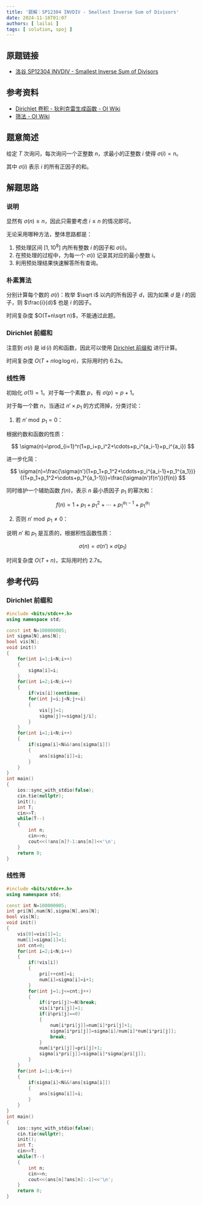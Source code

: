 ```yaml
---
title: '题解：SP12304 INVDIV - Smallest Inverse Sum of Divisors'
date: 2024-11-16T01:07
authors: [ lailai ]
tags: [ solution, spoj ]
---
```


## 原题链接

- [洛谷 SP12304 INVDIV - Smallest Inverse Sum of Divisors](https://www.luogu.com.cn/problem/SP12304)

<!-- truncate -->

## 参考资料

- [Dirichlet 卷积 - 狄利克雷生成函数 - OI Wiki](https://oi-wiki.org/math/poly/dgf/#dirichlet-卷积)
- [筛法 - OI Wiki](https://oi-wiki.org/math/number-theory/sieve/)

## 题意简述

给定 $T$ 次询问，每次询问一个正整数 $n$，求最小的正整数 $i$ 使得 $\sigma{(i)}=n$。

其中 $\sigma(i)$ 表示 $i$ 的所有正因子的和。

## 解题思路

### 说明

显然有 $\sigma(n) \ge n$，因此只需要考虑 $i \leq n$ 的情况即可。

无论采用哪种方法，整体思路都是：

1. 预处理区间 $[1, 10^8]$ 内所有整数 $i$ 的因子和 $\sigma(i)$。
2. 在预处理的过程中，为每一个 $\sigma(i)$ 记录其对应的最小整数 $i$。
3. 利用预处理结果快速解答所有查询。

### 朴素算法

分别计算每个数的 $\sigma(i)$：枚举 $\sqrt i$ 以内的所有因子 $d$，因为如果 $d$ 是 $i$ 的因子，则 $\frac{i}{d}$ 也是 $i$ 的因子。

时间复杂度 $O(T+n\sqrt n)$，不能通过此题。

### Dirichlet 前缀和

注意到 $\sigma(i)$ 是 $\operatorname{id}(i)$ 的和函数，因此可以使用 [Dirichlet 前缀和](https://www.luogu.com.cn/problem/P5495) 进行计算。

时间复杂度 $O(T+n\log\log n)$，实际用时约 $6.2\mathrm{s}$。

### 线性筛

初始化 $\sigma(1)=1$。对于每一个素数 $p$，有 $\sigma(p)=p+1$。

对于每一个数 $n$，当通过 $n'\times p_1$ 的方式筛掉，分类讨论：

1. 若 $n'\bmod p_1=0$：

根据约数和函数的性质：

$$
\sigma(n)=\prod_{i=1}^r(1+p_i+p_i^2+\cdots+p_i^{a_i-1}+p_i^{a_i})
$$

进一步化简：

$$
\sigma(n)=\frac{\sigma(n')(1+p_1+p_1^2+\cdots+p_i^{a_i-1}+p_1^{a_1})}{(1+p_1+p_1^2+\cdots+p_1^{a_1-1})}=\frac{\sigma(n')f(n')}{f(n)}
$$

同时维护一个辅助函数 $f(n)$，表示 $n$ 最小质因子 $p_1$ 的幂次和：

$$
f(n)=1+p_1+p_1^2+\cdots+p_1^{a_1-1}+p_1^{a_1}
$$

2. 否则 $n'\bmod p_1\not=0$：

说明 $n'$ 和 $p_1$ 是互质的，根据积性函数性质：

$$
\sigma(n)=\sigma(n')\times\sigma(p_1)
$$

时间复杂度 $O(T+n)$，实际用时约 $2.7\mathrm{s}$。

## 参考代码

### Dirichlet 前缀和

```cpp
#include <bits/stdc++.h>
using namespace std;

const int N=100000005;
int sigma[N],ans[N];
bool vis[N];
void init()
{
	for(int i=1;i<N;i++)
	{
		sigma[i]=i;
	}
	for(int i=2;i<N;i++)
	{
		if(vis[i])continue;
		for(int j=i;j<N;j+=i)
		{
			vis[j]=1;
			sigma[j]+=sigma[j/i];
		}
	}
	for(int i=1;i<N;i++)
	{
		if(sigma[i]<N&&!ans[sigma[i]])
		{
			ans[sigma[i]]=i;
		}
	}
}
int main()
{
	ios::sync_with_stdio(false);
	cin.tie(nullptr);
	init();
	int T;
	cin>>T;
	while(T--)
	{
		int n;
		cin>>n;
		cout<<(!ans[n]?-1:ans[n])<<'\n';
	}
	return 0;
}
```

### 线性筛

```cpp
#include <bits/stdc++.h>
using namespace std;

const int N=100000005;
int pri[N],num[N],sigma[N],ans[N];
bool vis[N];
void init()
{
	vis[0]=vis[1]=1;
	num[1]=sigma[1]=1;
	int cnt=0;
	for(int i=2;i<N;i++)
	{
		if(!vis[i])
		{
			pri[++cnt]=i;
			num[i]=sigma[i]=i+1;
		}
		for(int j=1;j<=cnt;j++)
		{
			if(i*pri[j]>=N)break;
			vis[i*pri[j]]=1;
			if(i%pri[j]==0)
			{
				num[i*pri[j]]=num[i]*pri[j]+1;
				sigma[i*pri[j]]=sigma[i]/num[i]*num[i*pri[j]];
				break;
			}
			num[i*pri[j]]=pri[j]+1;
			sigma[i*pri[j]]=sigma[i]*sigma[pri[j]];
		}
	}
	for(int i=1;i<N;i++)
	{
		if(sigma[i]<N&&!ans[sigma[i]])
		{
			ans[sigma[i]]=i;
		}
	}
}
int main()
{
	ios::sync_with_stdio(false);
	cin.tie(nullptr);
	init();
	int T;
	cin>>T;
	while(T--)
	{
		int n;
		cin>>n;
		cout<<(ans[n]?ans[n]:-1)<<'\n';
	}
	return 0;
}
```

